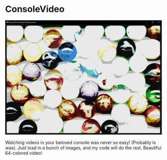 # ConsoleVideo

![Screenshot](https://github.com/Winter091/ConsoleVideo/blob/master/img/img1.jpg)

Watching videos in your beloved console was never so easy! 
(Probably is was). Just load in a bunch of images, and
my code will do the rest. Beautiful 64-colored video!
